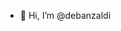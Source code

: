 - 👋 Hi, I’m @debanzaldi


<!---
- 👀 I’m interested in ...
- 🌱 I’m currently learning ...
- 💞️ I’m looking to collaborate on ...
- 📫 How to reach me ...
debanzaldi/debanzaldi is a ✨ special ✨ repository because its `README.md` (this file) appears on your GitHub profile.
You can click the Preview link to take a look at your changes.
--->
